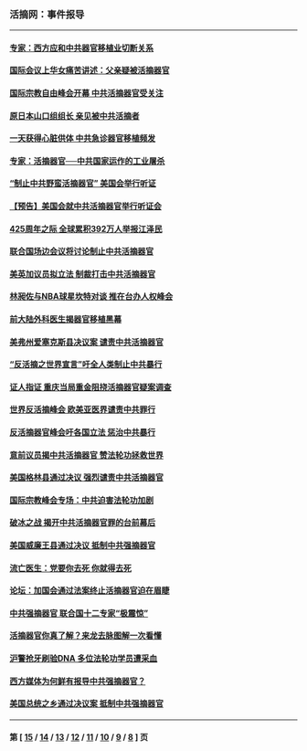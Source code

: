 ### 活摘网：事件报导
---
#### [专家：西方应和中共器官移植业切断关系](../../pages/nf5877/n13772828.md?08200430) 
#### [国际会议上华女痛苦讲述：父亲疑被活摘器官](../../pages/nf5877/n13771583.md?08200430) 
#### [国际宗教自由峰会开幕 中共活摘器官受关注](../../pages/nf5877/n13769995.md?08200430) 
#### [原日本山口组组长 亲见被中共活摘者](../../pages/nf5877/n13767360.md?08200430) 
#### [一天获得心脏供体 中共急诊器官移植频发](../../pages/nf5877/n13764689.md?08200430) 
#### [专家：活摘器官──中共国家运作的工业屠杀](../../pages/nf5877/n13761178.md?08200430) 
#### [“制止中共野蛮活摘器官” 美国会举行听证](../../pages/nf5877/n13735831.md?08200430) 
#### [【预告】美国会就中共活摘器官举行听证会](../../pages/nf5877/n13732843.md?08200430) 
#### [425周年之际 全球累积392万人举报江泽民](../../pages/nf5877/n13719232.md?08200430) 
#### [联合国场边会议将讨论制止中共活摘器官](../../pages/nf5877/n13656361.md?08200430) 
#### [美英加议员拟立法 制裁打击中共活摘器官](../../pages/nf5877/n13430251.md?08200430) 
#### [林昶佐与NBA球星坎特对谈 推在台办人权峰会](../../pages/nf5877/n13414467.md?08200430) 
#### [前大陆外科医生揭器官移植黑幕](../../pages/nf5877/n13401416.md?08200430) 
#### [美弗州爱塞克斯县决议案 谴责中共活摘器官](../../pages/nf5877/n13320919.md?08200430) 
#### [“反活摘之世界宣言”吁全人类制止中共暴行](../../pages/nf5877/n13259730.md?08200430) 
#### [证人指证 重庆当局重金阻挠活摘器官疑案调查](../../pages/nf5877/n13259127.md?08200430) 
#### [世界反活摘峰会 欧美亚医界谴责中共罪行](../../pages/nf5877/n13253550.md?08200430) 
#### [反活摘器官峰会吁各国立法 惩治中共暴行](../../pages/nf5877/n13245052.md?08200430) 
#### [意前议员揭中共活摘器官 赞法轮功拯救世界](../../pages/nf5877/n13203445.md?08200430) 
#### [美国格林县通过决议 强烈谴责中共活摘器官](../../pages/nf5877/n13119367.md?08200430) 
#### [国际宗教峰会专场：中共迫害法轮功加剧](../../pages/nf5877/n13088279.md?08200430) 
#### [破冰之战 揭开中共活摘器官罪的台前幕后](../../pages/nf5877/n13082457.md?08200430) 
#### [美国威廉王县通过决议 抵制中共强摘器官](../../pages/nf5877/n13056521.md?08200430) 
#### [流亡医生：党要你去死 你就得去死](../../pages/nf5877/n13052835.md?08200430) 
#### [论坛：加国会通过法案终止活摘器官迫在眉睫](../../pages/nf5877/n13029839.md?08200430) 
#### [中共强摘器官 联合国十二专家“极震惊”](../../pages/nf5877/n13024313.md?08200430) 
#### [活摘器官你真了解？来龙去脉图解一次看懂](../../pages/nf5877/n13013820.md?08200430) 
#### [沪警抢牙刷验DNA 多位法轮功学员遭采血](../../pages/nf5877/n12969218.md?08200430) 
#### [西方媒体为何鲜有报导中共强摘器官？](../../pages/nf5877/n12932034.md?08200430) 
#### [美国总统之乡通过决议案 抵制中共强摘器官](../../pages/nf5877/n12908242.md?08200430) 

---
#### 第 [ [15](./15.md?08200430) / [14](./14.md?08200430) / [13](./13.md?08200430) / [12](./12.md?08200430) / [11](./11.md?08200430) / [10](./10.md?08200430) / [9](./9.md?08200430) / [8](./8.md?08200430) ] 页
